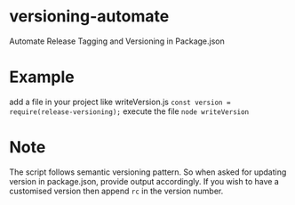 # versioning-automate
Automate Release Tagging and Versioning in Package.json

# Example
add a file in your project like writeVersion.js
  `const version = require(release-versioning);`
execute the file 
  `node writeVersion`

# Note
The script follows semantic versioning pattern. So when asked for updating version in package.json, provide output accordingly.
If you wish to have a customised version then append `rc` in the version number. 

